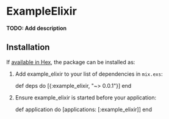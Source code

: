 # ExampleElixir

**TODO: Add description**

## Installation

If [available in Hex](https://hex.pm/docs/publish), the package can be installed as:

  1. Add example_elixir to your list of dependencies in `mix.exs`:

        def deps do
          [{:example_elixir, "~> 0.0.1"}]
        end

  2. Ensure example_elixir is started before your application:

        def application do
          [applications: [:example_elixir]]
        end

